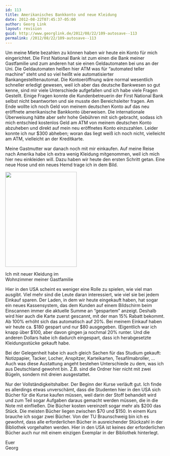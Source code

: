 ```yaml
---
id: 113
title: Amerikanisches Bankkonto und neue Kleidung
date: 2012-08-22T07:45:37-05:00
author: Georg Link
layout: revision
guid: http://www.georglink.de/2012/08/22/109-autosave--113
permalink: /2012/08/22/109-autosave--113
---
```

Um meine Miete bezahlen zu können haben wir heute ein Konto für mich eingerichtet. Die First National Bank ist zum einen die Bank meiner Gastfamilie und zum anderen hat sie einen Geldautomaten bei uns an der Uni. Die Geldautomaten heißen hier ATM was für &#8220;automated teller machine&#8221; steht und so viel heißt wie automatisierter Bankangestelltenautomat. Die Kontoeröffnung wäre normal wesentlich schneller erledigt gewesen, weil ich aber das deutsche Bankwesen so gut kenne, sind mir viele Unterschiede aufgefallen und ich habe viele Fragen Gestellt. Einige Fragen konnte die Kundenbetreuerin der First National Bank selbst nicht beantworten und sie musste den Bereichsleiter fragen. Am Ende wollte ich noch Geld von meinem deutschen Konto auf das neu eröffnete amerikanische Bankkonto überweisen. Die internationale Überweisung hätte aber sehr hohe Gebühren mit sich gebracht, sodass ich mich entschied kostenlos Geld am ATM von meinem deutschen Konto abzuheben und direkt auf mein neu eröffnetes Konto einzuzahlen. Leider konnte ich nur $300 abheben; woran das liegt weiß ich noch nicht, vielleicht am ATM, vielleicht an der Kreditkarte.

Meine Gastmutter war danach noch mit mir einkaufen. Auf meine Reise nach Amerika habe ich extra wenig Kleidung mitgenommen, weil ich mich hier neu einkleiden will. Dazu haben wir heute den ersten Schritt getan. Eine neue Hose und ein neues Hemd trage ich in dem Bild. 

<div id="attachment_108" style="width: 235px" class="wp-caption aligncenter">
  <a href="http://www.georglink.de/2012/08/22/amerikanisches-bankkonto-und-neue-kleidung--109/img_20120822_0354081217910889" rel="attachment wp-att-108"><img aria-describedby="caption-attachment-108" loading="lazy" src="http://www.georglink.de/media/2012/08/IMG_20120822_0354081217910889-225x300.jpg" alt="" title="Ich mit neuer Kleidung" width="225" height="300" class="size-medium wp-image-108" srcset="http://www.georglink.de/media/2012/08/IMG_20120822_0354081217910889-225x300.jpg 225w, http://www.georglink.de/media/2012/08/IMG_20120822_0354081217910889-768x1024.jpg 768w, http://www.georglink.de/media/2012/08/IMG_20120822_0354081217910889.jpg 1944w" sizes="(max-width: 225px) 100vw, 225px" /></a>
  
  <p id="caption-attachment-108" class="wp-caption-text">
    Ich mit neuer Kleidung im Wohnzimmer meiner Gastfamilie
  </p>
</div>

Hier in den USA scheint es weniger eine Rolle zu spielen, wie viel man ausgibt. Viel mehr sind die Leute daran interessiert, wie viel sie bei jedem Einkauf sparen. Der Laden, in dem wir heute eingekauft haben, hat sogar ein neues Kassensystem, das dem Kunden auf einem Bildschirm beim Einscannen immer die aktuelle Summe an &#8220;gespartem&#8221; anzeigt. Deshalb wird hier auch die Karte zuerst gescannt, mit der man 15% Rabatt bekommt. Ab 100% erhöht sich das automatisch auf 20%. Bei meinem Einkauf haben wir heute ca. $180 gespart und nur $80 ausgegeben. (Eigentlich war ich knapp über $100, aber davon gingen ja nochmal 20% runter. Und die anderen Dollars habe ich dadurch eingespart, dass ich herabgesetzte Kleidungsstücke gekauft habe.

Bei der Gelegenheit habe ich auch gleich Sachen für das Studium gekauft: Notizpapier, Tacker, Locher, Anspitzer, Karteikarten, Tesafilmabroller, &#8230;  
Auch was diese Austattung angeht bestehen Unterschiede zu dem, was ich aus Deutschland gewohnt bin. Z.B. sind die Ordner hier nicht mit zwei Bügeln, sondern mit dreien ausgestattet.

Nur der Vollständigkeitshalber. Der Beginn der Kurse verläuft gut. Ich finde es allerdings etwas unverschämt, dass die Studenten hier in den USA sich Bücher für die Kurse kaufen müssen, weil darin der Stoff behandelt wird und zum Teil sogar Aufgaben daraus gemacht werden müssen, die in die Note mit einfließen. Die Bücher kosten vereinzelt sogar mehr als $200 das Stück. Die meisten Bücher liegen zwischen $70 und $150. In einem Kurs brauche ich sogar zwei Bücher. Von der TU Braunschweig bin ich es gewohnt, dass alle erforderlichen Bücher in ausreichender Stückzahl in der Bibliothek vorgehalten werden. Hier in den USA ist keines der erforderlichen Bücher auch nur mit einem einzigen Exemplar in der Bibliothek hinterlegt. 

Euer  
Georg